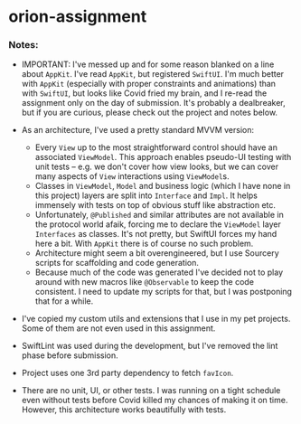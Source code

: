 # orion-assignment

### Notes:

- IMPORTANT: I've messed up and for some reason blanked on a line about `AppKit`. I've read `AppKit`, but registered `SwiftUI`. I'm much better with `AppKit` (especially with proper constraints and animations) than with `SwiftUI`, but looks like Covid fried my brain, and I re-read the assignment only on the day of submission. It's probably a dealbreaker, but if you are curious, please check out the project and notes below.

- As an architecture, I've used a pretty standard MVVM version:
    -  Every `View` up to the most straightforward control should have an associated `ViewModel`. This approach enables pseudo-UI testing with unit tests – e.g. we don't cover how view looks, but we can cover many aspects of `View` interactions using `ViewModel`s.
    - Classes in `ViewModel`, `Model` and business logic (which I have none in this project) layers are split into `Interface` and `Impl`. It helps immensely with tests on top of obvious stuff like abstraction etc.
    - Unfortunately, `@Published` and similar attributes are not available in the protocol world afaik, forcing me to declare the `ViewModel` layer `Interfaces` as classes. It's not pretty, but SwiftUI forces my hand here a bit. With `AppKit` there is of course no such problem.
    - Architecture might seem a bit overengineered, but I use Sourcery scripts for scaffolding and code generation. 
    - Because much of the code was generated I've decided not to play around with new macros like `@Observable` to keep the code consistent. I need to update my scripts for that, but I was postponing that for a while.
- I've copied my custom utils and extensions that I use in my pet projects. Some of them are not even used in this assignment.
- SwiftLint was used during the development, but I've removed the lint phase before submission.
- Project uses one 3rd party dependency to fetch `favIcon`.
- There are no unit, UI, or other tests. I was running on a tight schedule even without tests before Covid killed my chances of making it on time. However, this architecture works beautifully with tests.
